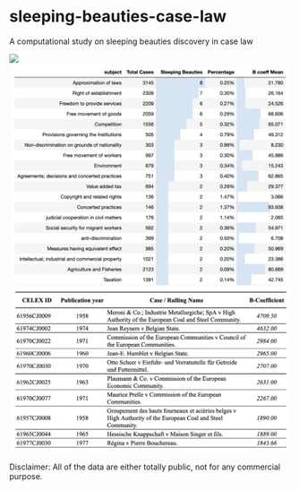 # sleeping-beauties-case-law
A computational study on sleeping beauties discovery in case law

![](figures/CorrelationsV2.png)
![](figures/subjects_SB.png)
![](figures/top10SBs.png)

Disclaimer: All of the data are either totally public, not for any commercial purpose.
